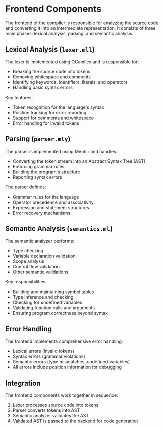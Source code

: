 # Frontend Components

The frontend of the compiler is responsible for analyzing the source code and converting it into an intermediate representation. It consists of three main phases: lexical analysis, parsing, and semantic analysis.

## Lexical Analysis (`lexer.mll`)

The lexer is implemented using OCamllex and is responsible for:
- Breaking the source code into tokens
- Removing whitespace and comments
- Identifying keywords, identifiers, literals, and operators
- Handling basic syntax errors

Key features:
- Token recognition for the language's syntax
- Position tracking for error reporting
- Support for comments and whitespace
- Error handling for invalid tokens

## Parsing (`parser.mly`)

The parser is implemented using Menhir and handles:
- Converting the token stream into an Abstract Syntax Tree (AST)
- Enforcing grammar rules
- Building the program's structure
- Reporting syntax errors

The parser defines:
- Grammar rules for the language
- Operator precedence and associativity
- Expression and statement structures
- Error recovery mechanisms

## Semantic Analysis (`semantics.ml`)

The semantic analyzer performs:
- Type checking
- Variable declaration validation
- Scope analysis
- Control flow validation
- Other semantic validations

Key responsibilities:
- Building and maintaining symbol tables
- Type inference and checking
- Checking for undefined variables
- Validating function calls and arguments
- Ensuring program correctness beyond syntax

## Error Handling

The frontend implements comprehensive error handling:
- Lexical errors (invalid tokens)
- Syntax errors (grammar violations)
- Semantic errors (type mismatches, undefined variables)
- All errors include position information for debugging

## Integration

The frontend components work together in sequence:
1. Lexer processes source code into tokens
2. Parser converts tokens into AST
3. Semantic analyzer validates the AST
4. Validated AST is passed to the backend for code generation 